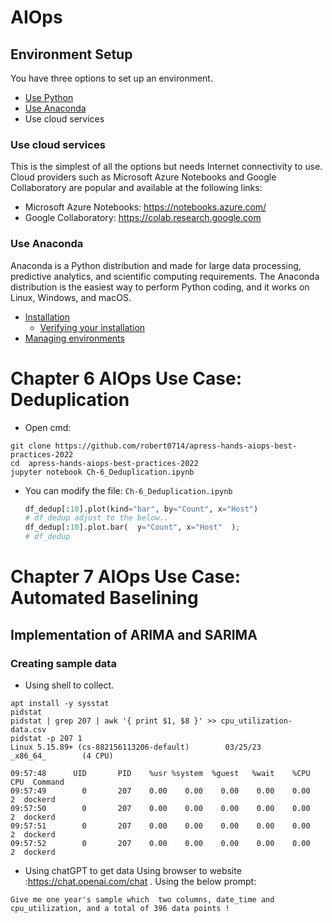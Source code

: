 # AIOps
## Environment Setup
You have three options to set up an environment.
* [Use Python](https://www.python.org/downloads/) 
* [Use Anaconda](https://www.anaconda.com/distribution/)
* Use cloud services
### Use cloud services
This is the simplest of all the options but needs Internet connectivity to use. Cloud providers such as Microsoft Azure Notebooks and Google Collaboratory are popular and available at the following links:

* Microsoft Azure Notebooks: https://notebooks.azure.com/
* Google Collaboratory: https://colab.research.google.com

### Use Anaconda
Anaconda is a Python distribution and made for large data processing, predictive analytics, and scientific computing requirements. The Anaconda distribution is the easiest way to perform Python coding, and it works on Linux, Windows, and macOS.

* [Installation]()
  * [Verifying your installation](https://docs.anaconda.com/anaconda/install/verify-install/)
* [Managing environments](https://conda.io/projects/conda/en/latest/user-guide/tasks/manage-environments.html)

# Chapter 6 AIOps Use Case: Deduplication
* Open cmd:
```
git clone https://github.com/robert0714/apress-hands-aiops-best-practices-2022
cd  apress-hands-aiops-best-practices-2022
jupyter notebook Ch-6_Deduplication.ipynb
```
* You can modify the file: `Ch-6_Deduplication.ipynb`
    ```python
    df_dedup[:10].plot(kind="bar", by="Count", x="Host")
    # df_dedup adjust to the below..
    df_dedup[:10].plot.bar(  y="Count", x="Host"  );    
    # df_dedup
    ```
# Chapter 7  AIOps Use Case: Automated Baselining
## Implementation of ARIMA and SARIMA
### Creating sample data
* Using shell to collect.
```shell
apt install -y sysstat
pidstat 
pidstat | grep 207 | awk '{ print $1, $8 }' >> cpu_utilization-data.csv
pidstat -p 207 1
Linux 5.15.89+ (cs-882156113206-default)        03/25/23        _x86_64_        (4 CPU)

09:57:48      UID       PID    %usr %system  %guest   %wait    %CPU   CPU  Command
09:57:49        0       207    0.00    0.00    0.00    0.00    0.00     2  dockerd
09:57:50        0       207    0.00    0.00    0.00    0.00    0.00     2  dockerd
09:57:51        0       207    0.00    0.00    0.00    0.00    0.00     2  dockerd
09:57:52        0       207    0.00    0.00    0.00    0.00    0.00     2  dockerd
```
* Using chatGPT to get data
Using browser to website :https://chat.openai.com/chat .
Using the below prompt:
```shell
Give me one year's sample which  two columns, date_time and cpu_utilization, and a total of 396 data points !
```